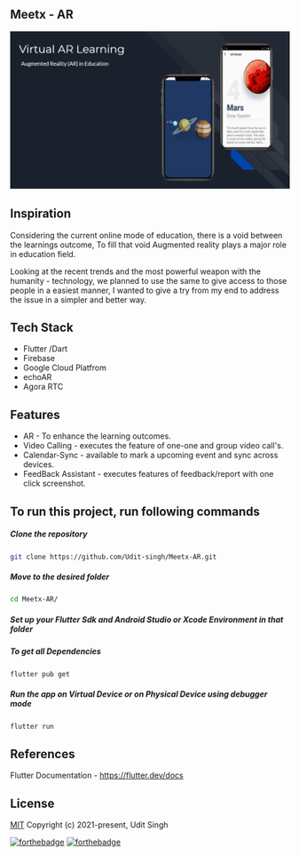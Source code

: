 ## Meetx - AR

![Preview](https://github.com/Udit-singh/Meetx-AR/blob/main/Assets/Images/Screenshot%20(2349).png)

## Inspiration
Considering the current online mode of education, there is a void between the learnings outcome, To fill that void Augmented reality plays a major role in education field.

Looking at the recent trends and the most powerful weapon with the humanity - technology, we planned to use the same to give access to those people in a easiest manner, I wanted to give a try from my end to address the issue in a simpler and better way. 

## Tech Stack
   * Flutter /Dart
   * Firebase
   * Google Cloud Platfrom
   * echoAR
   * Agora RTC
   
## Features
  
   * AR - To enhance the learning outcomes.<br/>
   * Video Calling - executes the feature of one-one and group video call's.<br/>
   * Calendar-Sync - available to mark a upcoming event and sync across devices.<br/>
   * FeedBack Assistant - executes features of feedback/report with one click screenshot.<br/>

## To run this project, run following commands


  ##### Clone the repository
```bash
git clone https://github.com/Udit-singh/Meetx-AR.git
```
  ##### Move to the desired folder
```bash
cd Meetx-AR/
```

  ##### Set up your Flutter Sdk and Android Studio or Xcode Environment in that folder
  
  
  ##### To get all Dependencies
```bash
flutter pub get
```

  ##### Run the app on Virtual Device or on Physical Device using debugger mode
```bash
flutter run
```

## References

Flutter Documentation - https://flutter.dev/docs 

## License

[MIT](http://opensource.org/licenses/MIT)
Copyright (c) 2021-present, Udit Singh

[![forthebadge](https://forthebadge.com/images/badges/built-with-love.svg)](https://forthebadge.com)
[![forthebadge](https://forthebadge.com/images/badges/open-source.svg)](https://forthebadge.com)
